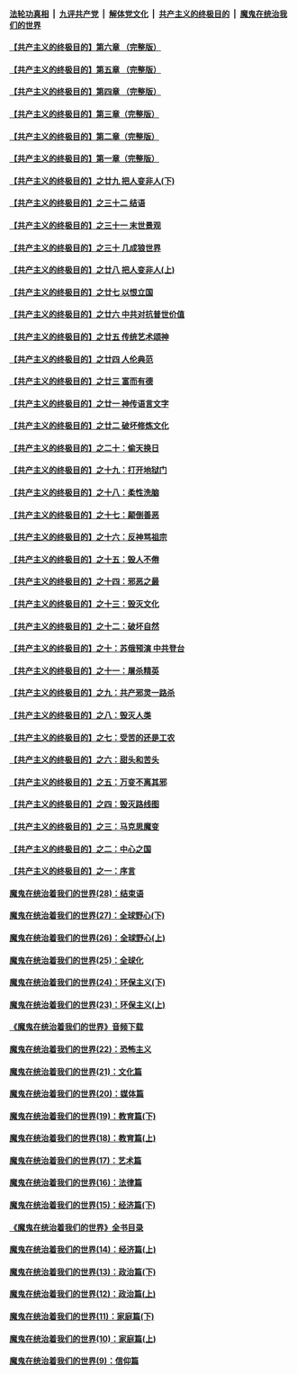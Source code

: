 ####  [法轮功真相](../../../../basic/blob/master/README.md?t=06251731) &nbsp;|&nbsp; [九评共产党](../../../../9ping.md/blob/master/README.md?t=06251731) &nbsp;|&nbsp; [解体党文化](../../../../jtdwh.md/blob/master/README.md?t=06251731)  &nbsp;|&nbsp; [共产主义的终极目的](../../../../gczydzjmd.md/blob/master/README.md?t=06251731) &nbsp;|&nbsp; [魔鬼在统治我们的世界](../../../../mgztzwmdsj.md/blob/master/README.md?t=06251731) 

#### [【共产主义的终极目的】第六章 （完整版）](../pages/nsc422/n11428913.md?t=06251731) 

#### [【共产主义的终极目的】第五章 （完整版）](../pages/nsc422/n11428912.md?t=06251731) 

#### [【共产主义的终极目的】第四章 （完整版）](../pages/nsc422/n11428907.md?t=06251731) 

#### [【共产主义的终极目的】第三章（完整版）](../pages/nsc422/n11428848.md?t=06251731) 

#### [【共产主义的终极目的】第二章（完整版）](../pages/nsc422/n11428831.md?t=06251731) 

#### [【共产主义的终极目的】第一章（完整版）](../pages/nsc422/n11417651.md?t=06251731) 

#### [【共产主义的终极目的】之廿九 把人变非人(下)](../pages/nsc422/n11344140.md?t=06251731) 

#### [【共产主义的终极目的】之三十二 结语](../pages/nsc422/n11360535.md?t=06251731) 

#### [【共产主义的终极目的】之三十一 末世景观](../pages/nsc422/n11351129.md?t=06251731) 

#### [【共产主义的终极目的】之三十 几成狼世界](../pages/nsc422/n11348280.md?t=06251731) 

#### [【共产主义的终极目的】之廿八 把人变非人(上)](../pages/nsc422/n11340492.md?t=06251731) 

#### [【共产主义的终极目的】之廿七 以恨立国](../pages/nsc422/n11336944.md?t=06251731) 

#### [【共产主义的终极目的】之廿六 中共对抗普世价值](../pages/nsc422/n11324785.md?t=06251731) 

#### [【共产主义的终极目的】之廿五 传统艺术颂神](../pages/nsc422/n11296396.md?t=06251731) 

#### [【共产主义的终极目的】之廿四 人伦典范](../pages/nsc422/n11296397.md?t=06251731) 

#### [【共产主义的终极目的】之廿三 富而有德](../pages/nsc422/n11283598.md?t=06251731) 

#### [【共产主义的终极目的】之廿一 神传语言文字](../pages/nsc422/n11263265.md?t=06251731) 

#### [【共产主义的终极目的】之廿二 破坏修炼文化](../pages/nsc422/n11245728.md?t=06251731) 

#### [【共产主义的终极目的】之二十：偷天换日](../pages/nsc422/n11238846.md?t=06251731) 

#### [【共产主义的终极目的】之十九：打开地狱门](../pages/nsc422/n11206376.md?t=06251731) 

#### [【共产主义的终极目的】之十八：柔性洗脑](../pages/nsc422/n11199994.md?t=06251731) 

#### [【共产主义的终极目的】之十七：颠倒善恶](../pages/nsc422/n11179782.md?t=06251731) 

#### [【共产主义的终极目的】之十六：反神骂祖宗](../pages/nsc422/n11166798.md?t=06251731) 

#### [【共产主义的终极目的】之十五：毁人不倦](../pages/nsc422/n11166792.md?t=06251731) 

#### [【共产主义的终极目的】之十四：邪恶之最](../pages/nsc422/n11150249.md?t=06251731) 

#### [【共产主义的终极目的】之十三：毁灭文化](../pages/nsc422/n11135227.md?t=06251731) 

#### [【共产主义的终极目的】之十二：破坏自然](../pages/nsc422/n11135214.md?t=06251731) 

#### [【共产主义的终极目的】之十：苏俄预演 中共登台](../pages/nsc422/n11118424.md?t=06251731) 

#### [【共产主义的终极目的】之十一：屠杀精英](../pages/nsc422/n11118442.md?t=06251731) 

#### [【共产主义的终极目的】之九：共产邪灵一路杀](../pages/nsc422/n11114139.md?t=06251731) 

#### [【共产主义的终极目的】之八：毁灭人类](../pages/nsc422/n11108503.md?t=06251731) 

#### [【共产主义的终极目的】之七：受苦的还是工农](../pages/nsc422/n11101809.md?t=06251731) 

#### [【共产主义的终极目的】之六：甜头和苦头](../pages/nsc422/n11096971.md?t=06251731) 

#### [【共产主义的终极目的】之五：万变不离其邪](../pages/nsc422/n11091285.md?t=06251731) 

#### [【共产主义的终极目的】之四：毁灭路线图](../pages/nsc422/n11086284.md?t=06251731) 

#### [【共产主义的终极目的】之三：马克思魔变](../pages/nsc422/n11061941.md?t=06251731) 

#### [【共产主义的终极目的】之二：中心之国](../pages/nsc422/n11047728.md?t=06251731) 

#### [【共产主义的终极目的】之一：序言](../pages/nsc422/n11086077.md?t=06251731) 

#### [魔鬼在统治着我们的世界(28)：结束语](../pages/nsc422/n10936246.md?t=06251731) 

#### [魔鬼在统治着我们的世界(27)：全球野心(下)](../pages/nsc422/n10928319.md?t=06251731) 

#### [魔鬼在统治着我们的世界(26)：全球野心(上)](../pages/nsc422/n10900318.md?t=06251731) 

#### [魔鬼在统治着我们的世界(25)：全球化](../pages/nsc422/n10788205.md?t=06251731) 

#### [魔鬼在统治着我们的世界(24)：环保主义(下)](../pages/nsc422/n10695307.md?t=06251731) 

#### [魔鬼在统治着我们的世界(23)：环保主义(上)](../pages/nsc422/n10688613.md?t=06251731) 

#### [《魔鬼在统治着我们的世界》音频下载](../pages/nsc422/n10635553.md?t=06251731) 

#### [魔鬼在统治着我们的世界(22)：恐怖主义](../pages/nsc422/n10614727.md?t=06251731) 

#### [魔鬼在统治着我们的世界(21)：文化篇](../pages/nsc422/n10597706.md?t=06251731) 

#### [魔鬼在统治着我们的世界(20)：媒体篇](../pages/nsc422/n10586579.md?t=06251731) 

#### [魔鬼在统治着我们的世界(19)：教育篇(下)](../pages/nsc422/n10564808.md?t=06251731) 

#### [魔鬼在统治着我们的世界(18)：教育篇(上)](../pages/nsc422/n10526970.md?t=06251731) 

#### [魔鬼在统治着我们的世界(17)：艺术篇](../pages/nsc422/n10499093.md?t=06251731) 

#### [魔鬼在统治着我们的世界(16)：法律篇](../pages/nsc422/n10485969.md?t=06251731) 

#### [魔鬼在统治着我们的世界(15)：经济篇(下)](../pages/nsc422/n10469975.md?t=06251731) 

#### [《魔鬼在统治着我们的世界》全书目录](../pages/nsc422/n10464261.md?t=06251731) 

#### [魔鬼在统治着我们的世界(14)：经济篇(上)](../pages/nsc422/n10457370.md?t=06251731) 

#### [魔鬼在统治着我们的世界(13)：政治篇(下)](../pages/nsc422/n10448270.md?t=06251731) 

#### [魔鬼在统治着我们的世界(12)：政治篇(上)](../pages/nsc422/n10444576.md?t=06251731) 

#### [魔鬼在统治着我们的世界(11)：家庭篇(下)](../pages/nsc422/n10440961.md?t=06251731) 

#### [魔鬼在统治着我们的世界(10)：家庭篇(上)](../pages/nsc422/n10435448.md?t=06251731) 

#### [魔鬼在统治着我们的世界(9)：信仰篇](../pages/nsc422/n10432159.md?t=06251731) 

